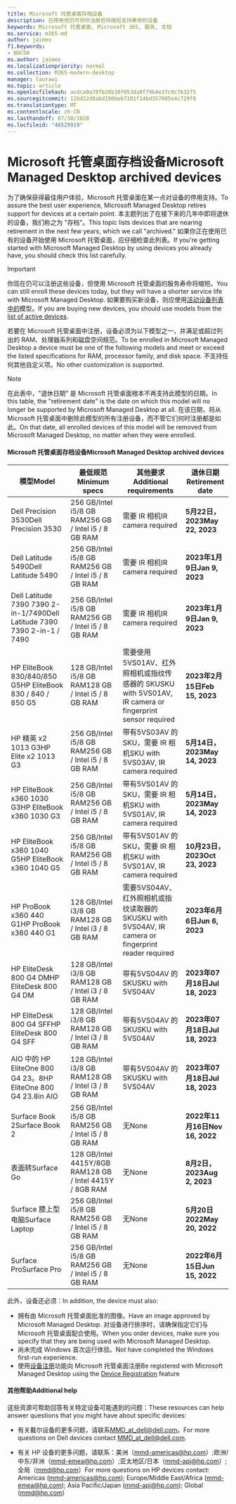 ```yaml
---
title: Microsoft 托管桌面存档设备
description: 已停用但仍可供你注册但将缩短支持寿命的设备
keywords: Microsoft 托管桌面, Microsoft 365, 服务, 文档
ms.service: m365-md
author: jaimeo
f1.keywords:
- NOCSH
ms.author: jaimeo
ms.localizationpriority: normal
ms.collection: M365-modern-desktop
manager: laurawi
ms.topic: article
ms.openlocfilehash: acdca0a70fb28b10f053da8f79b4e37c9c7632f5
ms.sourcegitcommit: 126d22d8abd190beb7101f14bd357005e4c729f0
ms.translationtype: MT
ms.contentlocale: zh-CN
ms.lasthandoff: 07/30/2020
ms.locfileid: "46529919"
---
```

# <a name="microsoft-managed-desktop-archived-devices"></a><span data-ttu-id="eabd1-104">Microsoft 托管桌面存档设备</span><span class="sxs-lookup"><span data-stu-id="eabd1-104">Microsoft Managed Desktop archived devices</span></span>

<span data-ttu-id="eabd1-105">为了确保获得最佳用户体验，Microsoft 托管桌面在某一点对设备的停用支持。</span><span class="sxs-lookup"><span data-stu-id="eabd1-105">To assure the best user experience, Microsoft Managed Desktop retires support for devices at a certain point.</span></span> <span data-ttu-id="eabd1-106">本主题列出了在接下来的几年中即将退休的设备，我们称之为 "存档"。</span><span class="sxs-lookup"><span data-stu-id="eabd1-106">This topic lists devices that are nearing retirement in the next few years, which we call "archived."</span></span> <span data-ttu-id="eabd1-107">如果你正在使用已有的设备开始使用 Microsoft 托管桌面，应仔细检查此列表。</span><span class="sxs-lookup"><span data-stu-id="eabd1-107">If you're getting started with Microsoft Managed Desktop by using devices you already have, you should check this list carefully.</span></span>

>[!IMPORTANT]
><span data-ttu-id="eabd1-108">你现在仍可以注册这些设备，但使用 Microsoft 托管桌面的服务寿命将缩短。</span><span class="sxs-lookup"><span data-stu-id="eabd1-108">You can still enroll these devices today, but they will have a shorter service life with Microsoft Managed Desktop.</span></span> <span data-ttu-id="eabd1-109">如果要购买新设备，则应使用[活动设备列表中的](./device-list.md)模型。</span><span class="sxs-lookup"><span data-stu-id="eabd1-109">If you are buying new devices, you should use models from the [list of active devices](./device-list.md).</span></span>

<!-- Microsoft 365 E5; Device as a Service -->
<!-- Split from device & technologies topic. Destination topic for aka.ms/device-list  -->
<span data-ttu-id="eabd1-110">若要在 Microsoft 托管桌面中注册，设备必须为以下模型之一，并满足或超过列出的 RAM、处理器系列和磁盘空间规范。</span><span class="sxs-lookup"><span data-stu-id="eabd1-110">To be enrolled in Microsoft Managed Desktop a device must be one of the following models and meet or exceed the listed specifications for RAM, processor family, and disk space.</span></span> <span data-ttu-id="eabd1-111">不支持任何其他自定义项。</span><span class="sxs-lookup"><span data-stu-id="eabd1-111">No other customization is supported.</span></span>



>[!NOTE]
><span data-ttu-id="eabd1-112">在此表中，"退休日期" 是 Microsoft 托管桌面根本不再支持此模型的日期。</span><span class="sxs-lookup"><span data-stu-id="eabd1-112">In this table, the "retirement date" is the date on which this model will no longer be supported by Microsoft Managed Desktop at all.</span></span> <span data-ttu-id="eabd1-113">在该日期，将从 Microsoft 托管桌面中删除此模型的所有注册设备，而不管它们何时注册都是如此。</span><span class="sxs-lookup"><span data-stu-id="eabd1-113">On that date, all enrolled devices of this model will be removed from Microsoft Managed Desktop, no matter when they were enrolled.</span></span>

#### <a name="microsoft-managed-desktop-archived-devices"></a><span data-ttu-id="eabd1-114">Microsoft 托管桌面存档设备</span><span class="sxs-lookup"><span data-stu-id="eabd1-114">Microsoft Managed Desktop archived devices</span></span>

| <span data-ttu-id="eabd1-115">模型</span><span class="sxs-lookup"><span data-stu-id="eabd1-115">Model</span></span>  | <span data-ttu-id="eabd1-116">最低规范</span><span class="sxs-lookup"><span data-stu-id="eabd1-116">Minimum specs</span></span>  | <span data-ttu-id="eabd1-117">其他要求 </span><span class="sxs-lookup"><span data-stu-id="eabd1-117">Additional requirements</span></span>  | <span data-ttu-id="eabd1-118">退休日期</span><span class="sxs-lookup"><span data-stu-id="eabd1-118">Retirement date</span></span> |
|---------|---------|---------|---------|
| <span data-ttu-id="eabd1-119">Dell Precision 3530</span><span class="sxs-lookup"><span data-stu-id="eabd1-119">Dell Precision 3530</span></span>| <span data-ttu-id="eabd1-120">256 GB/Intel i5/8 GB RAM</span><span class="sxs-lookup"><span data-stu-id="eabd1-120">256 GB / Intel i5 / 8 GB RAM</span></span> | <span data-ttu-id="eabd1-121">需要 IR 相机</span><span class="sxs-lookup"><span data-stu-id="eabd1-121">IR camera required</span></span> | <span data-ttu-id="eabd1-122">**5月22日，2023**</span><span class="sxs-lookup"><span data-stu-id="eabd1-122">**May 22, 2023**</span></span> |
| <span data-ttu-id="eabd1-123">Dell Latitude 5490</span><span class="sxs-lookup"><span data-stu-id="eabd1-123">Dell Latitude 5490</span></span>| <span data-ttu-id="eabd1-124">256 GB/Intel i5/8 GB RAM</span><span class="sxs-lookup"><span data-stu-id="eabd1-124">256 GB / Intel i5 / 8 GB RAM</span></span> | <span data-ttu-id="eabd1-125">需要 IR 相机</span><span class="sxs-lookup"><span data-stu-id="eabd1-125">IR camera required</span></span> | <span data-ttu-id="eabd1-126">**2023年1月9日**</span><span class="sxs-lookup"><span data-stu-id="eabd1-126">**Jan 9, 2023**</span></span> |
| <span data-ttu-id="eabd1-127">Dell Latitude 7390 7390 2-in-1/7490</span><span class="sxs-lookup"><span data-stu-id="eabd1-127">Dell Latitude 7390 7390 2-in-1 / 7490</span></span> | <span data-ttu-id="eabd1-128">256 GB/Intel i5/8 GB RAM</span><span class="sxs-lookup"><span data-stu-id="eabd1-128">256 GB / Intel i5 / 8 GB RAM</span></span>   | <span data-ttu-id="eabd1-129">需要 IR 相机</span><span class="sxs-lookup"><span data-stu-id="eabd1-129">IR camera required</span></span> | <span data-ttu-id="eabd1-130">**2023年1月9日**</span><span class="sxs-lookup"><span data-stu-id="eabd1-130">**Jan 9, 2023**</span></span> |
|<span data-ttu-id="eabd1-131">HP EliteBook 830/840/850 G5</span><span class="sxs-lookup"><span data-stu-id="eabd1-131">HP EliteBook 830 / 840 / 850 G5</span></span>| <span data-ttu-id="eabd1-132">128 GB/Intel i5/8 GB RAM</span><span class="sxs-lookup"><span data-stu-id="eabd1-132">128 GB / Intel i5 / 8 GB RAM</span></span> | <span data-ttu-id="eabd1-133">需要使用5VS01AV、红外照相机或指纹传感器的 SKU</span><span class="sxs-lookup"><span data-stu-id="eabd1-133">SKU with 5VS01AV, IR camera or fingerprint sensor required</span></span>  | <span data-ttu-id="eabd1-134">**2023年2月15日**</span><span class="sxs-lookup"><span data-stu-id="eabd1-134">**Feb 15, 2023**</span></span> |
|<span data-ttu-id="eabd1-135">HP 精英 x2 1013 G3</span><span class="sxs-lookup"><span data-stu-id="eabd1-135">HP Elite x2 1013 G3</span></span>| <span data-ttu-id="eabd1-136">256 GB/Intel i5/8 GB RAM</span><span class="sxs-lookup"><span data-stu-id="eabd1-136">256 GB / Intel i5 / 8 GB RAM</span></span> | <span data-ttu-id="eabd1-137">带有5VS03AV 的 SKU，需要 IR 相机</span><span class="sxs-lookup"><span data-stu-id="eabd1-137">SKU with 5VS03AV, IR camera required</span></span> |<span data-ttu-id="eabd1-138">**5月14日，2023**</span><span class="sxs-lookup"><span data-stu-id="eabd1-138">**May 14, 2023**</span></span> |
|<span data-ttu-id="eabd1-139">HP EliteBook x360 1030 G3</span><span class="sxs-lookup"><span data-stu-id="eabd1-139">HP EliteBook x360 1030 G3</span></span>| <span data-ttu-id="eabd1-140">256 GB/Intel i5/8 GB RAM</span><span class="sxs-lookup"><span data-stu-id="eabd1-140">256 GB / Intel i5 / 8 GB RAM</span></span> | <span data-ttu-id="eabd1-141">带有5VS01AV 的 SKU，需要 IR 相机</span><span class="sxs-lookup"><span data-stu-id="eabd1-141">SKU with 5VS01AV, IR camera required</span></span> |<span data-ttu-id="eabd1-142">**5月14日，2023**</span><span class="sxs-lookup"><span data-stu-id="eabd1-142">**May 14, 2023**</span></span> |
|<span data-ttu-id="eabd1-143">HP EliteBook x360 1040 G5</span><span class="sxs-lookup"><span data-stu-id="eabd1-143">HP EliteBook x360 1040 G5</span></span>| <span data-ttu-id="eabd1-144">256 GB/Intel i5/8 GB RAM</span><span class="sxs-lookup"><span data-stu-id="eabd1-144">256 GB / Intel i5 / 8 GB RAM</span></span> | <span data-ttu-id="eabd1-145">带有5VS01AV 的 SKU，需要 IR 相机</span><span class="sxs-lookup"><span data-stu-id="eabd1-145">SKU with 5VS01AV, IR camera required</span></span> | <span data-ttu-id="eabd1-146">**10月23日，2023**</span><span class="sxs-lookup"><span data-stu-id="eabd1-146">**Oct 23, 2023**</span></span> |
|<span data-ttu-id="eabd1-147">HP ProBook x360 440 G1</span><span class="sxs-lookup"><span data-stu-id="eabd1-147">HP ProBook x360 440 G1</span></span>| <span data-ttu-id="eabd1-148">128 GB/Intel i3/8 GB RAM</span><span class="sxs-lookup"><span data-stu-id="eabd1-148">128 GB / Intel i3 / 8 GB RAM</span></span> | <span data-ttu-id="eabd1-149">需要5VS04AV、红外照相机或指纹读取器的 SKU</span><span class="sxs-lookup"><span data-stu-id="eabd1-149">SKU with 5VS04AV, IR camera or fingerprint reader required</span></span> | <span data-ttu-id="eabd1-150">**2023年6月6日**</span><span class="sxs-lookup"><span data-stu-id="eabd1-150">**Jun 6, 2023**</span></span> |
|<span data-ttu-id="eabd1-151">HP EliteDesk 800 G4 DM</span><span class="sxs-lookup"><span data-stu-id="eabd1-151">HP EliteDesk 800 G4 DM</span></span> | <span data-ttu-id="eabd1-152">128 GB/Intel i3/8 GB RAM</span><span class="sxs-lookup"><span data-stu-id="eabd1-152">128 GB / Intel i3 / 8 GB RAM</span></span> | <span data-ttu-id="eabd1-153">带有5VS04AV 的 SKU</span><span class="sxs-lookup"><span data-stu-id="eabd1-153">SKU with 5VS04AV</span></span> | <span data-ttu-id="eabd1-154">**2023年07月18日**</span><span class="sxs-lookup"><span data-stu-id="eabd1-154">**Jul 18, 2023**</span></span> |
|<span data-ttu-id="eabd1-155">HP EliteDesk 800 G4 SFF</span><span class="sxs-lookup"><span data-stu-id="eabd1-155">HP EliteDesk 800 G4 SFF</span></span> | <span data-ttu-id="eabd1-156">128 GB/Intel i3/8 GB RAM</span><span class="sxs-lookup"><span data-stu-id="eabd1-156">128 GB / Intel i3 / 8 GB RAM</span></span> | <span data-ttu-id="eabd1-157">带有5VS04AV 的 SKU</span><span class="sxs-lookup"><span data-stu-id="eabd1-157">SKU with 5VS04AV</span></span> | <span data-ttu-id="eabd1-158">**2023年07月18日**</span><span class="sxs-lookup"><span data-stu-id="eabd1-158">**Jul 18, 2023**</span></span> |
|<span data-ttu-id="eabd1-159">AIO 中的 HP EliteOne 800 G4 23。8</span><span class="sxs-lookup"><span data-stu-id="eabd1-159">HP EliteOne 800 G4 23.8in AIO</span></span> |<span data-ttu-id="eabd1-160">128 GB/Intel i3/8 GB RAM</span><span class="sxs-lookup"><span data-stu-id="eabd1-160">128 GB / Intel i3 / 8 GB RAM</span></span> |<span data-ttu-id="eabd1-161">带有5VS04AV 的 SKU</span><span class="sxs-lookup"><span data-stu-id="eabd1-161">SKU with 5VS04AV</span></span>| <span data-ttu-id="eabd1-162">**2023年07月18日**</span><span class="sxs-lookup"><span data-stu-id="eabd1-162">**Jul 18, 2023**</span></span> |
|<span data-ttu-id="eabd1-163">Surface Book 2</span><span class="sxs-lookup"><span data-stu-id="eabd1-163">Surface Book 2</span></span>| <span data-ttu-id="eabd1-164">256 GB/Intel i5/8 GB RAM</span><span class="sxs-lookup"><span data-stu-id="eabd1-164">256 GB / Intel i5 / 8 GB RAM</span></span> | <span data-ttu-id="eabd1-165">无</span><span class="sxs-lookup"><span data-stu-id="eabd1-165">None</span></span> | <span data-ttu-id="eabd1-166">**2022年11月16日**</span><span class="sxs-lookup"><span data-stu-id="eabd1-166">**Nov 16, 2022**</span></span> |
|<span data-ttu-id="eabd1-167">表面转</span><span class="sxs-lookup"><span data-stu-id="eabd1-167">Surface Go</span></span>| <span data-ttu-id="eabd1-168">128 GB/Intel 4415Y/8GB RAM</span><span class="sxs-lookup"><span data-stu-id="eabd1-168">128 GB / Intel 4415Y / 8GB RAM</span></span> | <span data-ttu-id="eabd1-169">无</span><span class="sxs-lookup"><span data-stu-id="eabd1-169">None</span></span> | <span data-ttu-id="eabd1-170">**8月2日，2023**</span><span class="sxs-lookup"><span data-stu-id="eabd1-170">**Aug 2, 2023**</span></span> |
|<span data-ttu-id="eabd1-171">Surface 膝上型电脑</span><span class="sxs-lookup"><span data-stu-id="eabd1-171">Surface Laptop</span></span>| <span data-ttu-id="eabd1-172">256 GB/Intel i5/8 GB RAM</span><span class="sxs-lookup"><span data-stu-id="eabd1-172">256 GB / Intel i5 / 8 GB RAM</span></span> | <span data-ttu-id="eabd1-173">无</span><span class="sxs-lookup"><span data-stu-id="eabd1-173">None</span></span> | <span data-ttu-id="eabd1-174">**5月20日2022**</span><span class="sxs-lookup"><span data-stu-id="eabd1-174">**May 20, 2022**</span></span> |
|<span data-ttu-id="eabd1-175">Surface Pro</span><span class="sxs-lookup"><span data-stu-id="eabd1-175">Surface Pro</span></span>| <span data-ttu-id="eabd1-176">256 GB/Intel i5/8 GB RAM</span><span class="sxs-lookup"><span data-stu-id="eabd1-176">256 GB / Intel i5 / 8 GB RAM</span></span> | <span data-ttu-id="eabd1-177">无</span><span class="sxs-lookup"><span data-stu-id="eabd1-177">None</span></span> | <span data-ttu-id="eabd1-178">**2022年6月15日**</span><span class="sxs-lookup"><span data-stu-id="eabd1-178">**Jun 15, 2022**</span></span> |


<span data-ttu-id="eabd1-179">此外，设备还必须：</span><span class="sxs-lookup"><span data-stu-id="eabd1-179">In addition, the device must also:</span></span>

- <span data-ttu-id="eabd1-180">拥有由 Microsoft 托管桌面批准的图像。</span><span class="sxs-lookup"><span data-stu-id="eabd1-180">Have an image approved by Microsoft Managed Desktop.</span></span> <span data-ttu-id="eabd1-181">对设备进行排序时，请确保指定它们与 Microsoft 托管桌面配合使用。</span><span class="sxs-lookup"><span data-stu-id="eabd1-181">When you order devices, make sure you specify that they are being used with Microsoft Managed Desktop.</span></span>
- <span data-ttu-id="eabd1-182">尚未完成 Windows 首次运行体验。</span><span class="sxs-lookup"><span data-stu-id="eabd1-182">Not have completed the Windows first-run experience.</span></span>
- <span data-ttu-id="eabd1-183">使用[设备注册](https://aka.ms/mmddrhelp)功能向 Microsoft 托管桌面注册</span><span class="sxs-lookup"><span data-stu-id="eabd1-183">Be registered with Microsoft Managed Desktop using the [Device Registration](https://aka.ms/mmddrhelp) feature</span></span>

#### <a name="additional-help"></a><span data-ttu-id="eabd1-184">其他帮助</span><span class="sxs-lookup"><span data-stu-id="eabd1-184">Additional help</span></span>

<span data-ttu-id="eabd1-185">这些资源可帮助回答有关特定设备可能遇到的问题：</span><span class="sxs-lookup"><span data-stu-id="eabd1-185">These resources can help answer questions that you might have about specific devices:</span></span>

- <span data-ttu-id="eabd1-186">有关戴尔设备的更多问题，请联系[MMD_at_dell@dell.com](mailto:MMD_at_dell@dell.com)。</span><span class="sxs-lookup"><span data-stu-id="eabd1-186">For more questions on Dell devices contact [MMD_at_dell@dell.com](mailto:MMD_at_dell@dell.com).</span></span>

- <span data-ttu-id="eabd1-187">有关 HP 设备的更多问题，请联系：美洲（[mmd-americas@hp.com](mailto:mmd-americas@hp.com)）;欧洲/中东/非洲（[mmd-emea@hp.com](mailto:mmd-emea@hp.com)）;亚太地区/日本（[mmd-apj@hp.com](mailto:mmd-apj@hp.com)）;全局（[mmd@hp.com](mailto:mmd@hp.com)）</span><span class="sxs-lookup"><span data-stu-id="eabd1-187">For more questions on HP devices contact: Americas ([mmd-americas@hp.com](mailto:mmd-americas@hp.com)); Europe/Middle East/Africa ([mmd-emea@hp.com](mailto:mmd-emea@hp.com)); Asia Pacific/Japan ([mmd-apj@hp.com](mailto:mmd-apj@hp.com)); Global ([mmd@hp.com](mailto:mmd@hp.com))</span></span>
